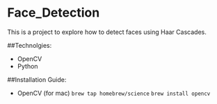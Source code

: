 # Face_Detection
This is a project to explore how to detect faces using Haar Cascades. 

##Technolgies: 
* OpenCV
* Python

##Installation Guide:
* OpenCV (for mac)
`brew tap homebrew/science`
`brew install opencv`

